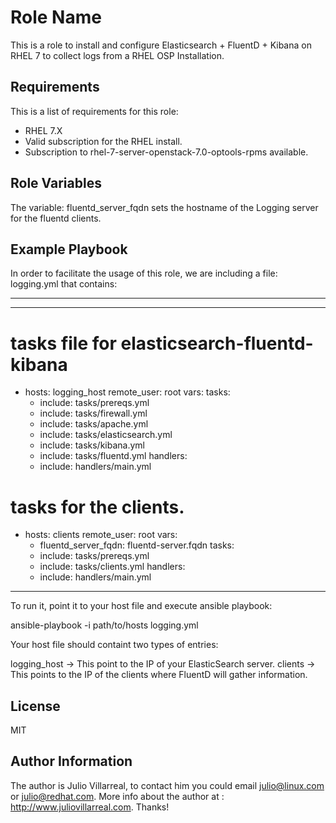 Role Name
=========

This is a role to install and configure Elasticsearch + FluentD + Kibana on RHEL 7 to collect logs from a RHEL OSP Installation.

Requirements
------------

This is a list of requirements for this role: 
- RHEL 7.X
- Valid subscription for the RHEL install. 
- Subscription to  rhel-7-server-openstack-7.0-optools-rpms available. 

Role Variables
--------------

The variable: fluentd_server_fqdn sets the hostname of the Logging server for the fluentd clients.


Example Playbook
----------------

In order to facilitate the usage of this role, we are including a file: logging.yml that contains: 

------
---
# tasks file for elasticsearch-fluentd-kibana
- hosts: logging_host
  remote_user: root
  vars:
  tasks:
    - include: tasks/prereqs.yml
    - include: tasks/firewall.yml
    - include: tasks/apache.yml
    - include: tasks/elasticsearch.yml
    - include: tasks/kibana.yml
    - include: tasks/fluentd.yml
  handlers:
    - include: handlers/main.yml

# tasks for the clients.
- hosts: clients
  remote_user: root 
  vars:
    - fluentd_server_fqdn: fluentd-server.fqdn
  tasks:
    - include: tasks/prereqs.yml
    - include: tasks/clients.yml
  handlers:
    - include: handlers/main.yml
------

To run it, point it to your host file and execute ansible playbook: 

ansible-playbook -i path/to/hosts logging.yml

Your host file should containt two types of entries: 

logging_host -> This point to the IP of your ElasticSearch server. 
clients -> This points to the IP of the clients where FluentD will gather information.

License
-------

MIT

Author Information
------------------

The author is Julio Villarreal, to contact him you could email julio@linux.com or julio@redhat.com. More info about the author at : http://www.juliovillarreal.com. Thanks!
